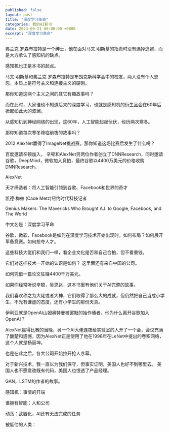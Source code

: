 ```yaml
---
published: false
layout: post
title: "深度学习革命"
categories: 我的AI新书
date: 2023-09-21 00:00:00 +0800
excerpt: "深度学习革命"
---
```


弗兰克.罗森布拉特是一个绅士，他在面对马文.明斯基的指责时没有选择逃避，而是大方承认了感知机的缺点。

感知机也正是本书的起点。

马文.明斯基和弗兰克.罗森布拉特是布朗克斯科学高中的校友，两人没有个人恩怨，本质上是符号主义和连接主义的硬刚。

那你知道这两个主义之间的其它有趣故事吗？

而在此时，大家谁也不知道后来的深度学习，也就是感知机的衍生品会在60年后掀起如此大的波澜。

从感知机到神经网络的出现，这60年，人工智能起起伏伏，经历两次寒冬。

那你知道每次寒冬降临前夜的故事吗？

2012 AlexNet赢得了ImageNet挑战赛。那你知道这场比赛后发生了什么吗？

百度邀请辛顿加入， 辛顿和AlexNet另两位作者创立了DNNResearch，同时邀请谷歌，DeepMind，微软加入竞拍，最终谷歌以4400万美元的价格收购DNNResearch。

AlexNet

天才缔造者：将人工智能引领到谷歌、Facebook和世界的奇才

凯德·梅兹 (Cade Metz)纽约时代科技记者

Genius Makers: The Mavericks Who Brought A.I. to Google, Facebook, and The World

中文名是：深度学习革命

谷歌，微软，Facebook是如何在深度学习技术开始出现时，如何布局？如何展开军备竞赛。如何抢夺人才。

这些科技大佬们和我们一样，看企业文化是否和自己合拍，但不看重钱。


它们对这样技术一开始的认识是如何？
这里面还有来自中国的公司。

如何凭借一篇论文狂赚4400千万美元。


如果你经常听说辛顿，吴恩达，这本书里有他们关于AI完整的故事。


我们喜欢称之为大佬或者大神，它们取得了那么大的成就，但仍然把自己当成小学生，不光有谦虚的态度，还有小学生的那份天真。




伊利亚就是OpenAI山姆奥特曼被罢黜的始作俑者，他为什么离开谷歌加入OpenAI？

AlexNet赢得比赛的当晚，另一个AI大佬连夜给实验室的人开了一个会，会议充满了酸楚和遗憾，因为AlexNet正是使用了他在1998年在LeNet中提出的卷积网络，这个人就是杨丽坤。


也是在此之后，各大公司开始拉开抢人序幕。

对于新兴技术，我一直以为我们保守，但事实证明，美国人也好不到哪里去。
美国人也不愿意改既有代码，美国人也恨透了产品经理。



GAN，LSTM的作者的故事。


感知机：事情的开端

谁拥有智能：人和公司

动荡：武器化，AI还有无法完成的任务

被低估的人类：

